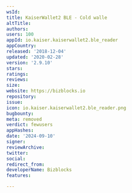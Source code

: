 ```yaml
---
wsId: 
title: KaiserWallet2 BLE - Cold walle
altTitle: 
authors: 
users: 100
appId: io.kaiser.kaiserwallet2.ble_reader
appCountry: 
released: '2018-12-04'
updated: '2020-02-28'
version: '2.9.10'
stars: 
ratings: 
reviews: 
size: 
website: https://bizblocks.io
repository: 
issue: 
icon: io.kaiser.kaiserwallet2.ble_reader.png
bugbounty: 
meta: removed
verdict: fewusers
appHashes: 
date: '2024-09-10'
signer: 
reviewArchive: 
twitter: 
social: 
redirect_from: 
developerName: Bizblocks
features: 

---
```


